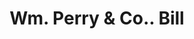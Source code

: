 ---
doi: 10.7916/D85B1DH3
date_other: '1850'
date_other_textual: 1850-1859
form: printed ephemera
genre:
- Invoices
name:
- Wm. Perry & Co.
object_in_context_url: https://biggert.cul.columbia.edu/items/view/ave_biggert_00477
subject_hierarchical_geographic:
- Boston, Massachusetts, United States
subject_name:
- Wm. Perry & Co.
title: Wm. Perry & Co.. Bill
sort_title: Wm. Perry & Co.. Bill
call_number: ave_biggert_00477
coordinates:
- 42.35805555555556,-71.06361111111111
pid: ave_biggert_00477
identifiers: ave_biggert_00477
thumbnail: https://derivativo-1.library.columbia.edu/iiif/2/ldpd:344194/full/!256,256/0/native.jpg
permalink: "/items/ave_biggert_00477/"
layout: iiif-image-page
---